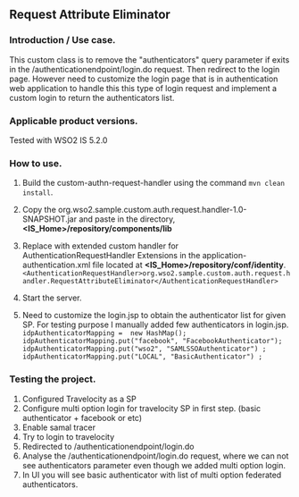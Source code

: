 ## Request Attribute Eliminator

### Introduction / Use case.
This custom class is to remove the "authenticators" query parameter if exits in the
/authenticationendpoint/login.do request. Then redirect to the login page. However need to customize the login page 
that is in authentication web application to handle this this type of login request and implement a custom login to 
return the authenticators list.

### Applicable product versions.
Tested with WSO2 IS 5.2.0

### How to use.
1. Build the custom-authn-request-handler using the command `mvn clean install`.
2. Copy the org.wso2.sample.custom.auth.request.handler-1.0-SNAPSHOT.jar and paste in the directory, 
**<IS_Home>/repository/components/lib**
3. Replace with extended custom handler for AuthenticationRequestHandler Extensions 
in the application-authentication.xml file located at **<IS_Home>/repository/conf/identity**. 
`		<AuthenticationRequestHandler>org.wso2.sample.custom.auth.request.handler.RequestAttributeEliminator</AuthenticationRequestHandler>`

4.  Start the server.
5. Need to customize the login.jsp to obtain the authenticator list for given SP. For testing purpose I manually 
added few authenticators in login.jsp.
    ` idpAuthenticatorMapping =  new HashMap();
     idpAuthenticatorMapping.put("facebook", "FacebookAuthenticator");
     idpAuthenticatorMapping.put("wso2", "SAMLSSOAuthenticator") ;
     idpAuthenticatorMapping.put("LOCAL", "BasicAuthenticator") ;`


 ### Testing the project.

1. Configured Travelocity as a SP
2. Configure multi option login for travelocity SP in first step. (basic authenticator + facebook or etc)
3. Enable samal tracer
4. Try to login to travelocity
5. Redirected to /authenticationendpoint/login.do
6. Analyse the /authenticationendpoint/login.do request, where we can not see authenticators parameter even though we
 added multi option login. 
7. In UI you will see basic authenticator with list of multi option federated authenticators.